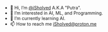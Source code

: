- 👋 Hi, I’m [@iSholved](https://github.com/iSholvedx) A.K.A "Putra".
- 👀 I’m interested in AI, ML, and Programming.
- 🌱 I’m currently learning AI.
- 📫 How to reach me iSholved@proton.me
